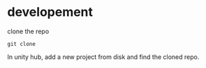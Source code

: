 # developement
clone the repo
```
git clone 
```

In unity hub, add a new project from disk and find the cloned repo.
